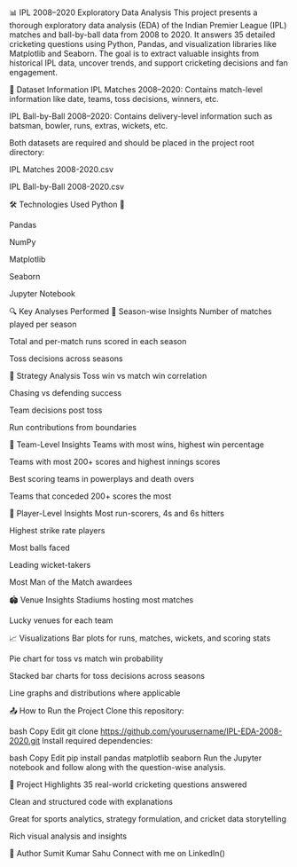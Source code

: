 📊 IPL 2008–2020 Exploratory Data Analysis
This project presents a thorough exploratory data analysis (EDA) of the Indian Premier League (IPL) matches and ball-by-ball data from 2008 to 2020. It answers 35 detailed cricketing questions using Python, Pandas, and visualization libraries like Matplotlib and Seaborn. The goal is to extract valuable insights from historical IPL data, uncover trends, and support cricketing decisions and fan engagement.

📁 Dataset Information
IPL Matches 2008–2020: Contains match-level information like date, teams, toss decisions, winners, etc.

IPL Ball-by-Ball 2008–2020: Contains delivery-level information such as batsman, bowler, runs, extras, wickets, etc.

Both datasets are required and should be placed in the project root directory:

IPL Matches 2008-2020.csv

IPL Ball-by-Ball 2008-2020.csv

🛠️ Technologies Used
Python 🐍

Pandas

NumPy

Matplotlib

Seaborn

Jupyter Notebook

🔍 Key Analyses Performed
📅 Season-wise Insights
Number of matches played per season

Total and per-match runs scored in each season

Toss decisions across seasons

🧠 Strategy Analysis
Toss win vs match win correlation

Chasing vs defending success

Team decisions post toss

Run contributions from boundaries

🏏 Team-Level Insights
Teams with most wins, highest win percentage

Teams with most 200+ scores and highest innings scores

Best scoring teams in powerplays and death overs

Teams that conceded 200+ scores the most

📌 Player-Level Insights
Most run-scorers, 4s and 6s hitters

Highest strike rate players

Most balls faced

Leading wicket-takers

Most Man of the Match awardees

🏟️ Venue Insights
Stadiums hosting most matches

Lucky venues for each team

📈 Visualizations
Bar plots for runs, matches, wickets, and scoring stats

Pie chart for toss vs match win probability

Stacked bar charts for toss decisions across seasons

Line graphs and distributions where applicable

📤 How to Run the Project
Clone this repository:

bash
Copy
Edit
git clone https://github.com/yourusername/IPL-EDA-2008-2020.git
Install required dependencies:

bash
Copy
Edit
pip install pandas matplotlib seaborn
Run the Jupyter notebook and follow along with the question-wise analysis.

📌 Project Highlights
35 real-world cricketing questions answered

Clean and structured code with explanations

Great for sports analytics, strategy formulation, and cricket data storytelling

Rich visual analysis and insights

📧 Author
Sumit Kumar Sahu
Connect with me on LinkedIn([](www.linkedin.com/in/sumit-sahu-b8033a15))
